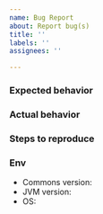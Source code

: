 ```yaml
---
name: Bug Report
about: Report bug(s)
title: ''
labels: ''
assignees: ''

---
```


### Expected behavior

### Actual behavior

### Steps to reproduce

### Env
- Commons version: 
- JVM version: 
- OS:
